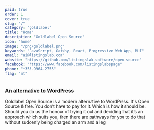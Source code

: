 ```yaml
---
paid: true
order: 1
cover: true
slug: "/"
category: "goldlabel"
title: "Home"
description: "Goldlabel Open Source"
icon: "home"
image: "/png/goldlabel.png"
keywords: "JavaScript, Gatsby, React, Progressive Web App, MUI"
email: "ai@listingslab.com"
website: "https://github.com/listingslab-software/open-source"
facebook: "https://www.facebook.com/listingslabspage"
phone: "+356-9964-2755"
flag: "mt"
---
```

### [An alternative to WordPress](/goldlabel)

Goldlabel Open Source is a modern alternative to WordPress. It's Open Source & free. You don’t have to pay for it. Which is how it should be. Should you do us the honour of trying it out and deciding that it’s an approach which suits you, then there are pathways for you to do that without suddenly being charged an arm and a leg
